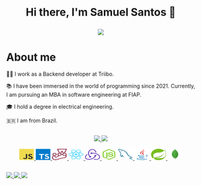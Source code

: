 <h1 align="center">
  
  Hi there, I'm Samuel Santos 👋
  
</h1>


<p align="center">

<img src="https://readme-typing-svg.herokuapp.com/?lines=Welcome+to++my+GitHub+Profile!">

</p>

# About me

<p align="center">

  👨‍💻 I work as a Backend developer at Triibo.

  📚 I have been immersed in the world of programming since 2021. Currently, I am pursuing an MBA in software engineering at FIAP.

  🎓 I hold a degree in electrical engineering.

  🇧🇷 I am from Brazil.
  
</p>

##

<div align="center">
  <a href="https://github.com/Thesamuel01">
  <img height="160em" src="https://github-readme-stats.vercel.app/api?username=Thesamuel01&show_icons=true&theme=synthwave" />
  <img height="160em" src="https://github-readme-stats.vercel.app/api/top-langs/?username=Thesamuel01&layout=compact&theme=synthwave" />
</div>

<div align="center" style="display:inline_block"><br>
    <img alt="JAVASCRIPT" height="30" width="40" src="https://github.com/devicons/devicon/blob/master/icons/javascript/javascript-original.svg">
    <img alt="TYPESCRIPT" height="30" width="40" src="https://github.com/devicons/devicon/blob/master/icons/typescript/typescript-original.svg">
    <img alt="JEST" height="30" width="40" src="https://github.com/devicons/devicon/blob/master/icons/jest/jest-plain.svg" />
    <img alt="REACT" height="30" width="40" src="https://github.com/devicons/devicon/blob/master/icons/react/react-original.svg">
    <img alt="REDUX" height="30" width="40" src="https://github.com/devicons/devicon/blob/master/icons/redux/redux-original.svg">
    <img alt="NODE" height="30" width="40" src="https://github.com/devicons/devicon/blob/master/icons/nodejs/nodejs-original.svg">
    <img alt="MYSQL" height="30" width="40" src="https://github.com/devicons/devicon/blob/master/icons/mysql/mysql-original.svg" />
    <img alt="JAVA" height="30" width="40" src="https://github.com/devicons/devicon/blob/master/icons/java/java-original.svg" />
    <img alt="SPRINGBOOT" height="30" width="40" src="https://github.com/devicons/devicon/blob/master/icons/spring/spring-original.svg" />
    <img alt="MONGODB" height="30" width="40" src="https://github.com/devicons/devicon/blob/master/icons/mongodb/mongodb-original.svg" />
<!--     <img alt="ELIXIR" height="30" width="40" src="https://github.com/devicons/devicon/blob/master/icons/elixir/elixir-original.svg" /> -->
<!--     <img alt="PHOENIX" height="30" width="40" src="https://github.com/devicons/devicon/blob/master/icons/phoenix/phoenix-original.svg" /> -->
</div>

##
<a href="https://www.linkedin.com/in/samuel-a-santos/" target="blank">
    <img  src="https://img.shields.io/badge/LinkedIn-0077B5?style=for-the-badge&logo=linkedin&logoColor=white" />
</a>
<a href="mailto: samueldev8@gmail.com" target="blank">
    <img  src="https://img.shields.io/badge/Gmail-D14836?style=for-the-badge&logo=gmail&logoColor=white" />
</a>
<a href="https://www.hackerrank.com/samueldev8?hr_r=1" target="blank">
    <img  src="https://img.shields.io/badge/-Hackerrank-2EC866?style=for-the-badge&logo=HackerRank&logoColor=white" />
</a>
